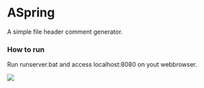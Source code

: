 # ASpring
A simple file header comment generator.

### How to run
Run runserver.bat and access localhost:8080 on yout webbrowser.

![](https://i.imgur.com/5yTdXL3.png)

